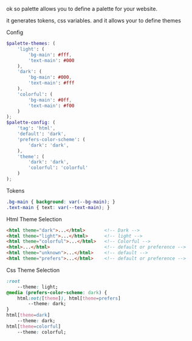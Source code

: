 

ok so palette allows you to define a palette for your website.

it generates tokens, css variables.
and it allows your to define themes


Config
```scss
$palette-themes: (
    'light': (
        'bg-main': #fff, 
        'text-main': #000
    ),
    'dark': (
        'bg-main': #000, 
        'text-main': #fff
    ), 
    'colorful': (
        'bg-main': #0ff, 
        'text-main': #f00
    )
);
$palette-config: (
    'tag': 'html',
    'default': 'dark',
    'prefers-color-scheme': (
        'dark': 'dark',  
    ),
    'theme': (
        'dark': 'dark',
        'colorful': 'colorful'
    )
);
```

Tokens
```css
.bg-main { background: var(--bg-main); }
.text-main { text: var(--text-main); }
```

Html Theme Selection
```html
<html theme="dark">...</html>       <!-- Dark -->
<html theme="light">...</html>      <!-- light -->
<html theme="colorful">...</html>   <!-- Colorful -->
<html>...</html>                    <!-- default or preference -->
<html theme="unknown">...</html>    <!-- default -->
<html theme="prefers">...</html>    <!-- default or preference -->
```

Css Theme Selection
```css
:root
    --theme: light;
@media (prefers-color-scheme: dark) {
    html:not([theme]), html[theme=prefers]
        --theme: dark;
}
html[theme=dark]
    --theme: dark;
html[theme=colorful]
    --theme: colorful;
```